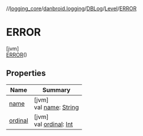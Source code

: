 //[logging_core](../../../../../index.md)/[danbroid.logging](../../../index.md)/[DBLog](../../index.md)/[Level](../index.md)/[ERROR](index.md)

# ERROR

[jvm]\
[ERROR](index.md)()

## Properties

| Name | Summary |
|---|---|
| [name](name.md) | [jvm]<br>val [name](name.md): [String](https://kotlinlang.org/api/latest/jvm/stdlib/kotlin/-string/index.html) |
| [ordinal](ordinal.md) | [jvm]<br>val [ordinal](ordinal.md): [Int](https://kotlinlang.org/api/latest/jvm/stdlib/kotlin/-int/index.html) |

